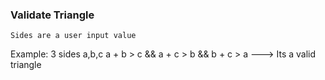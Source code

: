 ### Validate Triangle
	Sides are a user input value
Example:
	3 sides a,b,c
	a + b > c && a + c > b && b + c > a ---> Its a valid triangle